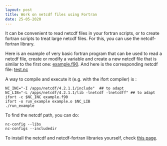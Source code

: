 ```yaml
---
layout: post
title: Work on netcdf files using Fortran
date: 25-05-2020
---
```


It can be convenient to read netcdf files in your fortran scripts, or to create fortran scripts to treat large netcdf files. For this, you can use the netcdf-fortran library.

Here is an example of very basic fortran program that can be used to read a netcdf file, create or modify a variable and create a new netcdf file that is similar to the first one: [example.f90]({{site.url}}students_dir/example.f90). And here is the corresponding netcdf file: [test.nc]({{site.url}}students_dir/test.nc)

A way to compile and execute it (e.g. with the ifort compiler) is :
```shell
NC_INC="-I /apps/netcdf/4.2.1.1/include"  ## to adapt
NC_LIB="-L /apps/netcdf/4.2.1.1/lib -lnetcdf -lnetcdff" ## to adapt
ifort -c $NC_INC example.f90
ifort -o run_example example.o $NC_LIB
./run_example
```

To find the netcdf path, you can do: 
```shell
nc-config --libs
nc-configs --includedir
```

To install the netcdf and netcdf-fortran libraries yourself, check [this page]({{site.url}}students_dir/students_nclib).

